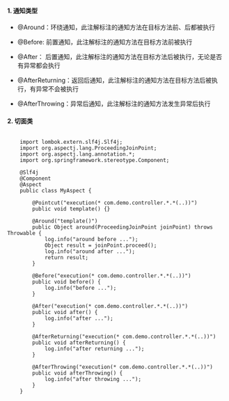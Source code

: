 #### 1. 通知类型
* @Around：环绕通知，此注解标注的通知方法在目标方法前、后都被执行

* @Before: 前置通知，此注解标注的通知方法在目标方法前被执行
* @After： 后置通知，此注解标注的通知方法在目标方法后被执行，无论是否有异常都会执行
* @AfterReturning：返回后通知，此注解标注的通知方法在目标方法后被执行，有异常不会被执行
* @AfterThrowing：异常后通知，此注解标注的通知方法发生异常后执行

#### 2. 切面类
```

    import lombok.extern.slf4j.Slf4j;
    import org.aspectj.lang.ProceedingJoinPoint;
    import org.aspectj.lang.annotation.*;
    import org.springframework.stereotype.Component;

    @Slf4j
    @Component
    @Aspect
    public class MyAspect {

        @Pointcut("execution(* com.demo.controller.*.*(..))")
        public void template() {}

        @Around("template()")
        public Object around(ProceedingJoinPoint joinPoint) throws Throwable {
            log.info("around before ...");
            Object result = joinPoint.proceed();
            log.info("around after ...");
            return result;
        }

        @Before("execution(* com.demo.controller.*.*(..))")
        public void before() {
            log.info("before ...");
        }

        @After("execution(* com.demo.controller.*.*(..))")
        public void after() {
            log.info("after ...");
        }

        @AfterReturning("execution(* com.demo.controller.*.*(..))")
        public void afterReturning() {
            log.info("after returning ...");
        }

        @AfterThrowing("execution(* com.demo.controller.*.*(..))")
        public void afterThrowing() {
            log.info("after throwing ...");
        }
    }

```

